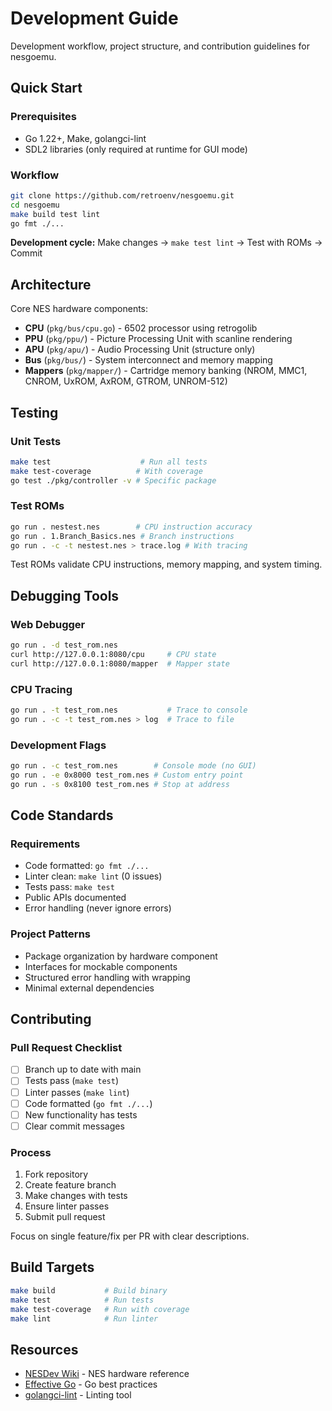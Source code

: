 # Development Guide

Development workflow, project structure, and contribution guidelines for nesgoemu.

## Quick Start

### Prerequisites
- Go 1.22+, Make, golangci-lint
- SDL2 libraries (only required at runtime for GUI mode)

### Workflow
```bash
git clone https://github.com/retroenv/nesgoemu.git
cd nesgoemu
make build test lint
go fmt ./...
```

**Development cycle:** Make changes → `make test lint` → Test with ROMs → Commit

## Architecture

Core NES hardware components:

- **CPU** (`pkg/bus/cpu.go`) - 6502 processor using retrogolib
- **PPU** (`pkg/ppu/`) - Picture Processing Unit with scanline rendering  
- **APU** (`pkg/apu/`) - Audio Processing Unit (structure only)
- **Bus** (`pkg/bus/`) - System interconnect and memory mapping
- **Mappers** (`pkg/mapper/`) - Cartridge memory banking (NROM, MMC1, CNROM, UxROM, AxROM, GTROM, UNROM-512)

## Testing

### Unit Tests
```bash
make test                    # Run all tests
make test-coverage          # With coverage
go test ./pkg/controller -v # Specific package
```

### Test ROMs
```bash
go run . nestest.nes        # CPU instruction accuracy
go run . 1.Branch_Basics.nes # Branch instructions
go run . -c -t nestest.nes > trace.log # With tracing
```

Test ROMs validate CPU instructions, memory mapping, and system timing.

## Debugging Tools

### Web Debugger
```bash
go run . -d test_rom.nes
curl http://127.0.0.1:8080/cpu     # CPU state
curl http://127.0.0.1:8080/mapper  # Mapper state
```

### CPU Tracing
```bash
go run . -t test_rom.nes           # Trace to console
go run . -c -t test_rom.nes > log  # Trace to file
```

### Development Flags
```bash
go run . -c test_rom.nes        # Console mode (no GUI)
go run . -e 0x8000 test_rom.nes # Custom entry point
go run . -s 0x8100 test_rom.nes # Stop at address
```

## Code Standards

### Requirements
- Code formatted: `go fmt ./...`
- Linter clean: `make lint` (0 issues)
- Tests pass: `make test`
- Public APIs documented
- Error handling (never ignore errors)

### Project Patterns
- Package organization by hardware component
- Interfaces for mockable components
- Structured error handling with wrapping
- Minimal external dependencies

## Contributing

### Pull Request Checklist
- [ ] Branch up to date with main
- [ ] Tests pass (`make test`)
- [ ] Linter passes (`make lint`)
- [ ] Code formatted (`go fmt ./...`)
- [ ] New functionality has tests
- [ ] Clear commit messages

### Process
1. Fork repository
2. Create feature branch
3. Make changes with tests
4. Ensure linter passes
5. Submit pull request

Focus on single feature/fix per PR with clear descriptions.

## Build Targets

```bash
make build           # Build binary
make test            # Run tests
make test-coverage   # Run with coverage
make lint            # Run linter
```

## Resources

- [NESDev Wiki](https://wiki.nesdev.com/) - NES hardware reference
- [Effective Go](https://golang.org/doc/effective_go.html) - Go best practices
- [golangci-lint](https://golangci-lint.run/) - Linting tool